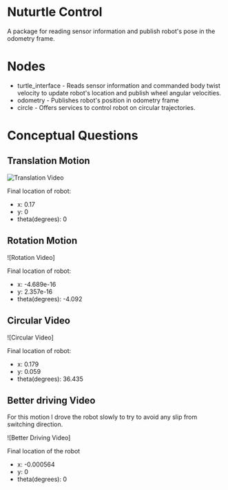 # Nuturtle Control 
A package for reading sensor information and publish robot's pose in the odometry frame.

# Nodes
- turtle_interface - Reads sensor information and commanded body twist velocity to update robot's location and publish wheel angular velocities.
- odometry - Publishes robot's position in odometry frame
- circle - Offers services to control robot on circular trajectories.

# Conceptual Questions

## Translation Motion
![Translation Video](https://www.youtube.com/watch?v=1c8Anr-mO-A)

Final location of robot:
- x: 0.17
- y: 0
- theta(degrees): 0

## Rotation Motion

![Rotation Video]

Final location of robot:
- x: -4.689e-16
- y: 2.357e-16
- theta(degrees): -4.092

## Circular Video

![Circular Video]

Final location of robot:
- x: 0.179
- y: 0.059
- theta(degrees): 36.435 

## Better driving Video

For this motion I drove the robot slowly to try to avoid any slip from switching direction. 

![Better Driving Video]

Final location of the robot
- x: -0.000564
- y: 0
- theta(degrees): 0 
